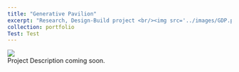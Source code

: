 ```yaml
---
title: "Generative Pavilion"
excerpt: "Research, Design-Build project <br/><img src='../images/GDP.png'>"
collection: portfolio
Test: Test
---
```

<img src='/design/images/GDP.png'>
<br/>
Project Description coming soon.
